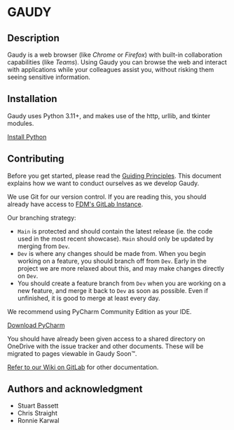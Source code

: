 # GAUDY

## Description
Gaudy is a web browser (like *Chrome* or *Firefox*) with built-in collaboration capabilities (like *Teams*). Using Gaudy you can browse the web and interact with applications while your colleagues assist you, without risking them seeing sensitive information. 

## Installation
Gaudy uses Python 3.11+, and makes use of the http, urllib, and tkinter modules.

[Install Python](https://www.python.org/downloads/)

## Contributing

Before you get started, please read the [Guiding Principles](https://git.fdmgroup.com/ibis-pod/gaudy/-/wikis/Guiding-Principles). This document explains how we want to conduct ourselves as we develop Gaudy.

We use Git for our version control. If you are reading this, you should already have access to [FDM's GitLab Instance](https://git.fdmgroup.com/ibis-pod/gaudy).

Our branching strategy:

- `Main` is protected and should contain the latest release (ie. the code used in the most recent showcase). `Main` should only be updated by merging from `Dev`.
- `Dev` is where any changes should be made from. When you begin working on a feature, you should branch off from `Dev`. Early in the project we are more relaxed about this, and may make changes directly on `Dev`.
- You should create a feature branch from `Dev` when you are working on a new feature, and merge it back to `Dev` as soon as possible. Even if unfinished, it is good to merge at least every day.

We recommend using PyCharm Community Edition as your IDE.

[Download PyCharm](https://www.jetbrains.com/pycharm/download/)

You should have already been given access to a shared directory on OneDrive with the issue tracker and other documents. These will be migrated to pages viewable in Gaudy Soon™️.

[Refer to our Wiki on GitLab](https://git.fdmgroup.com/ibis-pod/gaudy/-/wikis/home) for other documentation. 

## Authors and acknowledgment

- Stuart Bassett
- Chris Straight
- Ronnie Karwal
